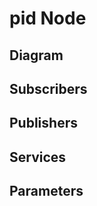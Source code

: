 # pid Node

## Diagram
<!-- ![pid Diagram](img/pid.png) -->

## Subscribers

## Publishers

## Services

## Parameters
